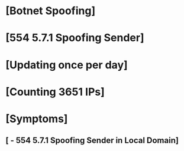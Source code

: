 # [Botnet Spoofing]
# [554 5.7.1 Spoofing Sender]
# [Updating once per day]
# [Counting 3651 IPs]

# [Symptoms] 
##   [ - 554 5.7.1 Spoofing Sender in Local Domain]
